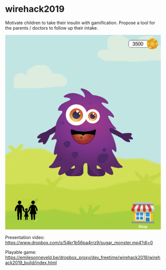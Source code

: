 # wirehack2019

Motivate children to take their insulin with gamification.
Propose a tool for the parents / doctors to follow up their intake.

![cover_photo](https://raw.githubusercontent.com/EmileSonneveld/wirehack2019/master/screenshot.PNG)

Presentation video: https://www.dropbox.com/s/54kr1b56pa4rrz9/sugar_monster.mp4?dl=0

Playable game: https://emilesonneveld.be/dropbox_proxy/dev_freetime/wirehack2019/wirehack2019_build/index.html


